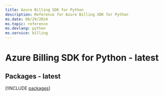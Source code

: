 ```yaml
---
title: Azure Billing SDK for Python
description: Reference for Azure Billing SDK for Python
ms.date: 08/29/2024
ms.topic: reference
ms.devlang: python
ms.service: billing
---
```

# Azure Billing SDK for Python - latest
## Packages - latest
[!INCLUDE [packages](billing-index.md)]